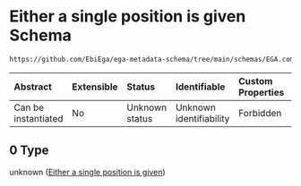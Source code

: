 # Either a single position is given Schema

```txt
https://github.com/EbiEga/ega-metadata-schema/tree/main/schemas/EGA.common-definitions.json#/definitions/sequence_coordinates/anyOf/0
```



| Abstract            | Extensible | Status         | Identifiable            | Custom Properties | Additional Properties | Access Restrictions | Defined In                                                                                |
| :------------------ | :--------- | :------------- | :---------------------- | :---------------- | :-------------------- | :------------------ | :---------------------------------------------------------------------------------------- |
| Can be instantiated | No         | Unknown status | Unknown identifiability | Forbidden         | Allowed               | none                | [EGA.common-definitions.json*](../out/EGA.common-definitions.json "open original schema") |

## 0 Type

unknown ([Either a single position is given](ega-12-definitions-sequence-coordinates-anyof-either-a-single-position-is-given.md))
